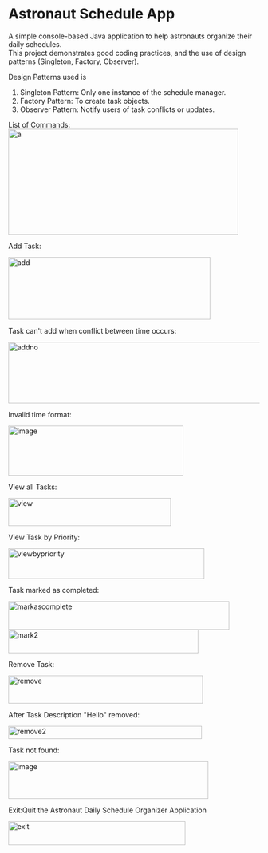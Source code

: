 # Astronaut Schedule App

A simple console-based Java application to help astronauts organize their daily schedules.  
This project demonstrates good coding practices, and the use of design patterns (Singleton, Factory, Observer).

Design Patterns used is
1. Singleton Pattern: Only one instance of the schedule manager.
2. Factory Pattern: To create task objects.
3. Observer Pattern: Notify users of task conflicts or updates.
   
List of Commands:
<img width="461" height="212" alt="a" src="https://github.com/user-attachments/assets/da1a61db-8506-4276-bb20-d8df6d0fa3d5" />

Add Task:

<img width="405" height="125" alt="add" src="https://github.com/user-attachments/assets/80c2596b-37ad-484c-8777-c1f444ed339b" />

Task can't add when conflict between time occurs:

<img width="520" height="123" alt="addno" src="https://github.com/user-attachments/assets/9ed25fc4-b89c-414a-b22d-14b182f8631f" />

Invalid time format:

<img width="351" height="100" alt="image" src="https://github.com/user-attachments/assets/5acf5bd7-2c52-4f27-88f7-37220d4160a5" />

View all Tasks:

<img width="326" height="56" alt="view" src="https://github.com/user-attachments/assets/d6992ddb-1cdd-4f03-8e89-0c34d5391eae" />

View Task by Priority:

<img width="393" height="61" alt="viewbypriority" src="https://github.com/user-attachments/assets/ff16bb5f-738b-4d83-b144-f37140ed1e2c" />

Task marked as completed:

<img width="443" height="57" alt="markascomplete" src="https://github.com/user-attachments/assets/03166a54-6844-4599-b79a-b990121ba994" />

<img width="381" height="47" alt="mark2" src="https://github.com/user-attachments/assets/d895b0af-2915-4e36-ae64-a486aca50f0a" />

Remove Task:

<img width="390" height="56" alt="remove" src="https://github.com/user-attachments/assets/073edc73-226f-4d0b-a63b-edb120013e98" />

After Task Description "Hello" removed:

<img width="388" height="26" alt="remove2" src="https://github.com/user-attachments/assets/cee4b349-88f2-4406-916f-e58ef5661ac6" />

Task not found:

<img width="401" height="75" alt="image" src="https://github.com/user-attachments/assets/aef49a57-6dcf-4cb5-9d1c-c54dacd510e7" />

Exit:Quit the Astronaut Daily Schedule Organizer Application

<img width="355" height="48" alt="exit" src="https://github.com/user-attachments/assets/4cde86b1-4c24-4bd9-a940-5f4f37f295fd" />






